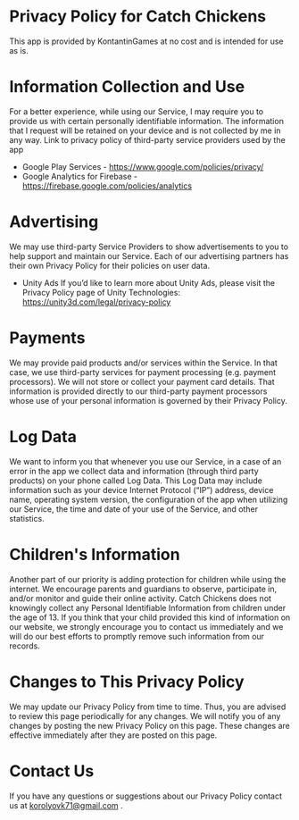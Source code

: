# Privacy Policy for Catch Chickens
This app is provided by KontantinGames at no cost and is intended for use as is.
# Information Collection and Use
For a better experience, while using our Service, I may require you to provide us with certain personally identifiable information. The information that I request will be retained on your device and is not collected by me in any way.
Link to privacy policy of third-party service providers used by the app
-	Google Play Services - https://www.google.com/policies/privacy/ 
-	Google Analytics for Firebase - https://firebase.google.com/policies/analytics 
# Advertising
We may use third-party Service Providers to show advertisements to you to help support and maintain our Service. Each of our advertising partners has their own Privacy Policy for their policies on user data.
-	Unity Ads
If you’d like to learn more about Unity Ads, please visit the Privacy Policy page of Unity Technologies: https://unity3d.com/legal/privacy-policy
# Payments
We may provide paid products and/or services within the Service. In that case, we use third-party services for payment processing (e.g. payment processors).
We will not store or collect your payment card details. That information is provided directly to our third-party payment processors whose use of your personal information is governed by their Privacy Policy.
# Log Data
We want to inform you that whenever you use our Service, in a case of an error in the app we collect data and information (through third party products) on your phone called Log Data. This Log Data may include information such as your device Internet Protocol (“IP”) address, device name, operating system version, the configuration of the app when utilizing our Service, the time and date of your use of the Service, and other statistics.
# Children's Information
Another part of our priority is adding protection for children while using the internet. We encourage parents and guardians to observe, participate in, and/or monitor and guide their online activity. Catch Chickens does not knowingly collect any Personal Identifiable Information from children under the age of 13.
If you think that your child provided this kind of information on our website, we strongly encourage you to contact us immediately and we will do our best efforts to promptly remove such information from our records.
# Changes to This Privacy Policy
We may update our Privacy Policy from time to time. Thus, you are advised to review this page periodically for any changes. We will notify you of any changes by posting the new Privacy Policy on this page. These changes are effective immediately after they are posted on this page.
# Contact Us
If you have any questions or suggestions about our Privacy Policy contact us at korolyovk71@gmail.com .

